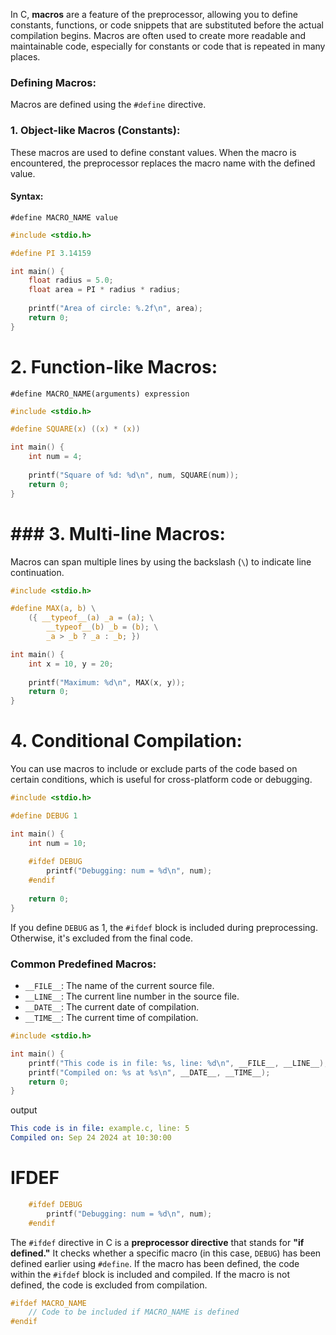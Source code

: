 In C, **macros** are a feature of the preprocessor, allowing you to define constants, functions, or code snippets that are substituted before the actual compilation begins. Macros are often used to create more readable and maintainable code, especially for constants or code that is repeated in many places.

### Defining Macros:

Macros are defined using the `#define` directive.

### 1. **Object-like Macros (Constants):**

These macros are used to define constant values. When the macro is encountered, the preprocessor replaces the macro name with the defined value.

#### Syntax:

`#define MACRO_NAME value
`
```c
#include <stdio.h>

#define PI 3.14159

int main() {
    float radius = 5.0;
    float area = PI * radius * radius;
    
    printf("Area of circle: %.2f\n", area);
    return 0;
}

```
# 2. **Function-like Macros:**
`#define MACRO_NAME(arguments) expression
`

```c
#include <stdio.h>

#define SQUARE(x) ((x) * (x))

int main() {
    int num = 4;
    
    printf("Square of %d: %d\n", num, SQUARE(num));
    return 0;
}

```
# ### 3. **Multi-line Macros:**
Macros can span multiple lines by using the backslash (`\`) to indicate line continuation.
```c
#include <stdio.h>

#define MAX(a, b) \
    ({ __typeof__(a) _a = (a); \
        __typeof__(b) _b = (b); \
        _a > _b ? _a : _b; })

int main() {
    int x = 10, y = 20;
    
    printf("Maximum: %d\n", MAX(x, y));
    return 0;
}

```

# 4. **Conditional Compilation:**
You can use macros to include or exclude parts of the code based on certain conditions, which is useful for cross-platform code or debugging.

```c
#include <stdio.h>

#define DEBUG 1

int main() {
    int num = 10;
    
    #ifdef DEBUG
        printf("Debugging: num = %d\n", num);
    #endif
    
    return 0;
}

```
If you define `DEBUG` as 1, the `#ifdef` block is included during preprocessing. Otherwise, it's excluded from the final code.

### Common Predefined Macros:

- `__FILE__`: The name of the current source file.
- `__LINE__`: The current line number in the source file.
- `__DATE__`: The current date of compilation.
- `__TIME__`: The current time of compilation.
```c
#include <stdio.h>

int main() {
    printf("This code is in file: %s, line: %d\n", __FILE__, __LINE__);
    printf("Compiled on: %s at %s\n", __DATE__, __TIME__);
    return 0;
}

```
output
```yaml
This code is in file: example.c, line: 5
Compiled on: Sep 24 2024 at 10:30:00

```
 
# IFDEF 
```c
	#ifdef DEBUG
		printf("Debugging: num = %d\n", num);
	#endif
```
The `#ifdef` directive in C is a **preprocessor directive** that stands for **"if defined."** It checks whether a specific macro (in this case, `DEBUG`) has been defined earlier using `#define`. If the macro has been defined, the code within the `#ifdef` block is included and compiled. If the macro is not defined, the code is excluded from compilation.

```c
#ifdef MACRO_NAME
    // Code to be included if MACRO_NAME is defined
#endif

```
